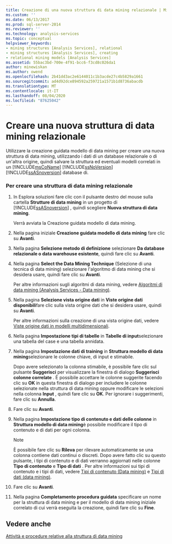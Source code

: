 ```yaml
---
title: Creazione di una nuova struttura di data mining relazionale | Microsoft Docs
ms.custom: ''
ms.date: 06/13/2017
ms.prod: sql-server-2014
ms.reviewer: ''
ms.technology: analysis-services
ms.topic: conceptual
helpviewer_keywords:
- mining structures [Analysis Services], relational
- mining structures [Analysis Services], creating
- relational mining models [Analysis Services]
ms.assetid: 55bac3bd-700e-4f91-bcc6-f3cd8c026da1
author: minewiskan
ms.author: owend
ms.openlocfilehash: 2b41dd3ac2e6144011c1b3acde27c4b5829a1661
ms.sourcegitcommit: ad4d92dce894592a259721a1571b1d8736abacdb
ms.translationtype: MT
ms.contentlocale: it-IT
ms.lasthandoff: 08/04/2020
ms.locfileid: "87625042"
---
```

# <a name="create-a-new-relational-mining-structure"></a>Creare una nuova struttura di data mining relazionale
  Utilizzare la creazione guidata modello di data mining per creare una nuova struttura di data mining, utilizzando i dati di un database relazionale o di un'altra origine, quindi salvare la struttura ed eventuali modelli correlati in un [!INCLUDE[msCoName](../../includes/msconame-md.md)] [!INCLUDE[ssNoVersion](../../includes/ssnoversion-md.md)] [!INCLUDE[ssASnoversion](../../includes/ssasnoversion-md.md)] database di.  
  
### <a name="to-create-a-relational-mining-structure"></a>Per creare una struttura di data mining relazionale  
  
1.  In Esplora soluzioni fare clic con il pulsante destro del mouse sulla cartella **Strutture di data mining** in un progetto di [!INCLUDE[ssASnoversion](../../includes/ssasnoversion-md.md)] , quindi scegliere **Nuova struttura di data mining**.  
  
     Verrà avviata la Creazione guidata modello di data mining.  
  
2.  Nella pagina iniziale **Creazione guidata modello di data mining** fare clic su **Avanti**.  
  
3.  Nella pagina **Selezione metodo di definizione** selezionare **Da database relazionale o data warehouse esistente**, quindi fare clic su **Avanti**.  
  
4.  Nella pagina **Select the Data Mining Technique** (Selezione di una tecnica di data mining) selezionare l'algoritmo di data mining che si desidera usare, quindi fare clic su **Avanti**.  
  
     Per altre informazioni sugli algoritmi di data mining, vedere [Algoritmi di data mining &#40;Analysis Services - Data mining&#41;](data-mining-algorithms-analysis-services-data-mining.md).  
  
5.  Nella pagina **Selezione vista origine dati** in **Viste origine dati disponibili**fare clic sulla vista origine dati che si desidera usare, quindi su **Avanti**.  
  
     Per altre informazioni sulla creazione di una vista origine dati, vedere [Viste origine dati in modelli multidimensionali](../multidimensional-models/data-source-views-in-multidimensional-models.md).  
  
6.  Nella pagina **Impostazione tipi di tabelle** in **Tabelle di input**selezionare una tabella del case e una tabella annidata.  
  
7.  Nella pagina **Impostazione dati di training** in **Struttura modello di data mining**selezionare le colonne chiave, di input e stimabile.  
  
     Dopo avere selezionato la colonna stimabile, è possibile fare clic sul pulsante **Suggerisci** per visualizzare la finestra di dialogo **Suggerisci colonne correlate** . È possibile accettare le colonne suggerite facendo clic su **OK** in questa finestra di dialogo per includere le colonne selezionate nella struttura di data mining oppure modificare le selezioni nella colonna **Input** , quindi fare clic su **OK**. Per ignorare i suggerimenti, fare clic su **Annulla**.  
  
8.  Fare clic su **Avanti**.  
  
9. Nella pagina **Impostazione tipo di contenuto e dati delle colonne** in **Struttura modello di data mining**è possibile modificare il tipo di contenuto e di dati per ogni colonna.  
  
    > [!NOTE]  
    >  È possibile fare clic su **Rileva** per rilevare automaticamente se una colonna contiene dati continui o discreti. Dopo avere fatto clic su questo pulsante, i tipi di contenuto e di dati verranno aggiornati nelle colonne **Tipo di contenuto** e **Tipo di dati** . Per altre informazioni sui tipi di contenuto e i tipi di dati, vedere [Tipi di contenuto &#40;Data mining&#41;](content-types-data-mining.md) e [Tipi di dati &#40;data mining&#41;](data-types-data-mining.md).  
  
10. Fare clic su **Avanti**.  
  
11. Nella pagina **Completamento procedura guidata** specificare un nome per la struttura di data mining e per il modello di data mining iniziale correlato di cui verrà eseguita la creazione, quindi fare clic su **Fine**.  
  
## <a name="see-also"></a>Vedere anche  
 [Attività e procedure relative alla struttura di data mining](mining-structure-tasks-and-how-tos.md)  
  
  
